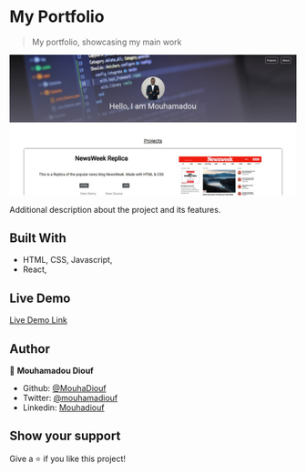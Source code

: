 # My Portfolio

> My portfolio, showcasing my main work

![screenshot](./src/pictures/website_screenshot.jpg)

Additional description about the project and its features.

## Built With

- HTML, CSS, Javascript,
- React,

## Live Demo

[Live Demo Link](https:https://mouhadiouf.com/)



## Author

👤 **Mouhamadou Diouf**

- Github: [@MouhaDiouf](https://github.com/MouhaDiouf)
- Twitter: [@mouhamadiouf](https://twitter.com/mouhamadiouf)
- Linkedin: [Mouhadiouf](https://linkedin.com/mouhadiouf)


## Show your support

Give a ⭐️ if you like this project!

